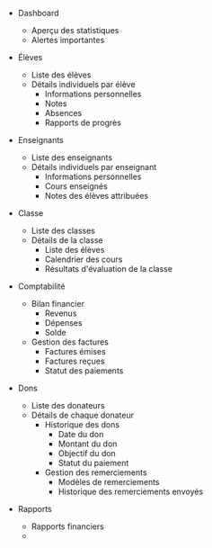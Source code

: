 - Dashboard
  - Aperçu des statistiques
  - Alertes importantes

- Élèves
  - Liste des élèves
  - Détails individuels par élève
    - Informations personnelles
    - Notes
    - Absences
    - Rapports de progrès

- Enseignants
  - Liste des enseignants
  - Détails individuels par enseignant
    - Informations personnelles
    - Cours enseignés
    - Notes des élèves attribuées

- Classe
  - Liste des classes
  - Détails de la classe
    - Liste des élèves
    - Calendrier des cours
    - Résultats d'évaluation de la classe

- Comptabilité
  - Bilan financier
    - Revenus
    - Dépenses
    - Solde
  - Gestion des factures
    - Factures émises
    - Factures reçues
    - Statut des paiements

- Dons
  - Liste des donateurs
  - Détails de chaque donateur
    - Historique des dons
      - Date du don
      - Montant du don
      - Objectif du don
      - Statut du paiement
    - Gestion des remerciements
      - Modèles de remerciements
      - Historique des remerciements envoyés

- Rapports
  - Rapports financiers
  -
